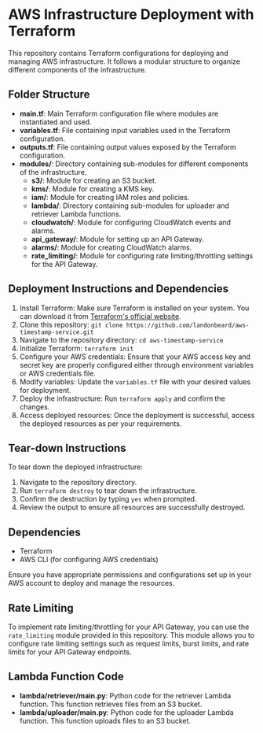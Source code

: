 # AWS Infrastructure Deployment with Terraform

This repository contains Terraform configurations for deploying and managing AWS infrastructure. It follows a modular structure to organize different components of the infrastructure.

## Folder Structure

- **main.tf**: Main Terraform configuration file where modules are instantiated and used.
- **variables.tf**: File containing input variables used in the Terraform configuration.
- **outputs.tf**: File containing output values exposed by the Terraform configuration.
- **modules/**: Directory containing sub-modules for different components of the infrastructure.
  - **s3/**: Module for creating an S3 bucket.
  - **kms/**: Module for creating a KMS key.
  - **iam/**: Module for creating IAM roles and policies.
  - **lambda/**: Directory containing sub-modules for uploader and retriever Lambda functions.
  - **cloudwatch/**: Module for configuring CloudWatch events and alarms.
  - **api_gateway/**: Module for setting up an API Gateway.
  - **alarms/**: Module for creating CloudWatch alarms.
  - **rate_limiting/**: Module for configuring rate limiting/throttling settings for the API Gateway.

## Deployment Instructions and Dependencies

1. Install Terraform: Make sure Terraform is installed on your system. You can download it from [Terraform's official website](https://www.terraform.io/downloads.html).
2. Clone this repository: `git clone https://github.com/landonbeard/aws-timestamp-service.git`
3. Navigate to the repository directory: `cd aws-timestamp-service`
4. Initialize Terraform: `terraform init`
5. Configure your AWS credentials: Ensure that your AWS access key and secret key are properly configured either through environment variables or AWS credentials file.
6. Modify variables: Update the `variables.tf` file with your desired values for deployment.
7. Deploy the infrastructure: Run `terraform apply` and confirm the changes.
8. Access deployed resources: Once the deployment is successful, access the deployed resources as per your requirements.

## Tear-down Instructions

To tear down the deployed infrastructure:

1. Navigate to the repository directory.
2. Run `terraform destroy` to tear down the infrastructure.
3. Confirm the destruction by typing `yes` when prompted.
4. Review the output to ensure all resources are successfully destroyed.

## Dependencies

- Terraform
- AWS CLI (for configuring AWS credentials)

Ensure you have appropriate permissions and configurations set up in your AWS account to deploy and manage the resources.

## Rate Limiting

To implement rate limiting/throttling for your API Gateway, you can use the `rate_limiting` module provided in this repository. This module allows you to configure rate limiting settings such as request limits, burst limits, and rate limits for your API Gateway endpoints.

## Lambda Function Code

- **lambda/retriever/main.py**: Python code for the retriever Lambda function. This function retrieves files from an S3 bucket.
- **lambda/uploader/main.py**: Python code for the uploader Lambda function. This function uploads files to an S3 bucket.

